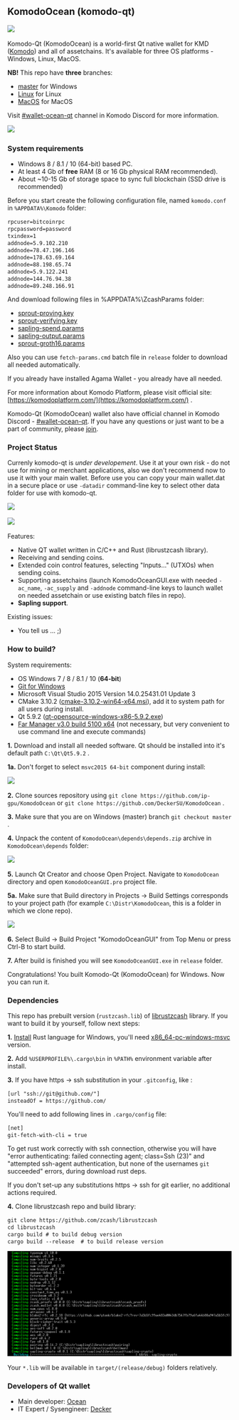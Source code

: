 ## KomodoOcean (komodo-qt) ##

![](./images/image00.png)

Komodo-Qt (KomodoOcean) is a world-first Qt native wallet for KMD ([Komodo](https://komodoplatform.com/)) and all of assetchains. It's available for three OS platforms - Windows, Linux, MacOS.

**NB!** This repo have **three** branches:


- [master](../../tree/master) for Windows
- [Linux](../../tree/Linux) for Linux
- [MacOS](../../tree/MacOS) for MacOS

Visit [#wallet-ocean-qt](https://discord.gg/U5WWaJR) channel in Komodo Discord for more information.

![](./images/image01.png)

### System requirements ###

- Windows 8 / 8.1 / 10 (64-bit) based PC.
- At least 4 Gb of **free** RAM (8 or 16 Gb physical RAM recommended).
- About ~10-15 Gb of storage space to sync full blockchain (SSD drive is recommended)

Before you start create the following configuration file, named `komodo.conf` in `%APPDATA%\Komodo` folder:

    rpcuser=bitcoinrpc
    rpcpassword=password
    txindex=1
    addnode=5.9.102.210
    addnode=78.47.196.146
    addnode=178.63.69.164
    addnode=88.198.65.74
    addnode=5.9.122.241
    addnode=144.76.94.38
    addnode=89.248.166.91

And download following files in %APPDATA%\ZcashParams folder: 

- [sprout-proving.key](https://z.cash/downloads/sprout-proving.key)
- [sprout-verifying.key](https://z.cash/downloads/sprout-verifying.key)
- [sapling-spend.params](https://z.cash/downloads/sapling-spend.params)
- [sapling-output.params](https://z.cash/downloads/sapling-output.params)
- [sprout-groth16.params](https://z.cash/downloads/sprout-groth16.params)

Also you can use `fetch-params.cmd` batch file in `release` folder to download all needed automatically.

If you already have installed Agama Wallet - you already have all needed. 

For more information about Komodo Platform, please visit official site: [https://komodoplatform.com/](https://komodoplatform.com/) . 

Komodo-Qt (KomodoOcean) wallet also have official channel in Komodo Discord - [#wallet-ocean-qt](https://discord.gg/U5WWaJR). If you have any questions or just want to be a part of community, please [join](https://discord.gg/U5WWaJR).

### Project Status ###

Currenly komodo-qt is *under developement*. Use it at your own risk - do not use for mining or merchant applications, also we don't recommend now to use it with your main wallet. Before use you can copy your main wallet.dat in a secure place or use `-datadir` command-line key to select other data folder for use with komodo-qt.

![](./images/image02.png)

![](./images/image03.png)

Features:

- Native QT wallet written in C/C++ and Rust (librustzcash library).
- Receiving and sending coins.
- Extended coin control features, selecting "Inputs..." (UTXOs) when sending coins.
- Supporting assetchains (launch KomodoOceanGUI.exe with needed `-ac_name`, `-ac_supply` and `-addnode` command-line keys to launch wallet on needed assetchain or use existing batch files in repo).
- **Sapling support**.


Existing issues:

- You tell us ... ;)

### How to build? ###

System requirements:

- OS Windows 7 / 8 / 8.1 / 10 (**64-bit**)
- [Git for Windows](https://git-scm.com/download/win)
- Microsoft Visual Studio 2015 Version 14.0.25431.01 Update 3
- CMake 3.10.2 ([cmake-3.10.2-win64-x64.msi](https://cmake.org/files/v3.10/cmake-3.10.2-win64-x64.msi)), add it to system path for all users during install.
- Qt 5.9.2 ([qt-opensource-windows-x86-5.9.2.exe](https://download.qt.io/official_releases/qt/5.9/5.9.2/qt-opensource-windows-x86-5.9.2.exe))
- [Far Manager v3.0 build 5100 x64](https://www.farmanager.com/download.php?l=en) (not necessary, but very convenient to use command line and execute commands)

**1.** Download and install all needed software. Qt should be installed into it's default path `C:\Qt\Qt5.9.2` . 

**1a.** Don't forget to select `msvc2015 64-bit` component during install:

![](./images/install_02.png)

**2.** Clone sources repository using `git clone https://github.com/ip-gpu/KomodoOcean` or `git clone https://github.com/DeckerSU/KomodoOcean` .

**3.** Make sure that you are on Windows (master) branch `git checkout master` .

**4.** Unpack the content of `KomodoOcean\depends\depends.zip` archive in `KomodoOcean\depends` folder:

![](./images/install_01.png)

**5.** Launch Qt Creator and choose Open Project. Navigate to `KomodoOcean` directory and open `KomodoOceanGUI.pro` project file.

**5a.** Make sure that Build directory in Projects -> Build Settings corresponds to your project path (for example `C:\Distr\KomodoOcean`, this is a folder in which we clone repo).

![](./images/install_03.png)

**6.** Select Build -> Build Project "KomodoOceanGUI" from Top Menu or press Ctrl-B to start build.

**7.** After build is finished you will see ```KomodoOceanGUI.exe``` in ```release``` folder.

Congratulations! You built Komodo-Qt (KomodoOcean) for Windows. Now you can run it. 

### Dependencies ###

This repo has prebuilt version (`rustzcash.lib`) of [librustzcash](https://github.com/zcash/librustzcash) library. If you want to build it by yourself, follow next steps:

**1.** [Install](https://www.rust-lang.org/tools/install) Rust language for Windows, you'll need [x86_64-pc-windows-msvc](https://static.rust-lang.org/rustup/dist/x86_64-pc-windows-msvc/rustup-init.exe) version. 

**2.** Add `%USERPROFILE%\.cargo\bin` in `%PATH%` environment variable after install.

**3.** If you have https -> ssh substitution in your `.gitconfig`, like :

	[url "ssh://git@github.com/"]
	insteadOf = https://github.com/

You'll need to add following lines in `.cargo/config` file:

    [net]
    git-fetch-with-cli = true
    
To get rust work correctly with ssh connection, otherwise you will have "error authenticating: failed connecting agent; class=Ssh (23)" and "attempted ssh-agent authentication, but none of the usernames `git` succeeded" errors, during download rust deps.

If you don't set-up any substitutions https -> ssh for git earlier, no additional actions required.

**4.** Clone librustzcash repo and build library:

    git clone https://github.com/zcash/librustzcash
    cd librustzcash
    cargo build # to build debug version
	cargo build --release  # to build release version

![](./images/install_04.png)

Your `*.lib` will be available in `target/(release/debug)` folders relatively.

### Developers of Qt wallet ###

- Main developer: [Ocean](https://github.com/ip-gpu)
- IT Expert / Sysengineer: [Decker](https://github.com/DeckerSU) 
